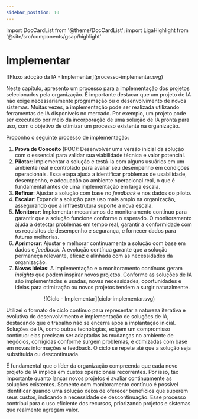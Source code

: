 ```yaml
---
sidebar_position: 10
---
```

import DocCardList from '@theme/DocCardList';
import LigaHighlight from '@site/src/components/gsap/highlight'

# Implementar
<LigaHighlight />
![Fluxo adoção da IA - Implementar](processo-implementar.svg)

Neste capítulo, apresento um processo para a <spam class="text-highlight">implementação dos projetos selecionados pela organização</spam>. É importante destacar que um projeto de IA não exige necessariamente programação ou o desenvolvimento de novos sistemas. Muitas vezes, a implementação pode ser realizada utilizando ferramentas de IA disponíveis no mercado. Por exemplo, um projeto pode ser executado por meio da incorporação de uma solução de IA pronta para uso, com o objetivo de otimizar um processo existente na organização.

Proponho o seguinte processo de implementação:
 1. **Prova de Conceito** (POC): Desenvolver uma versão inicial da solução com o essencial para validar sua viabilidade técnica e valor potencial.
 1. **Pilotar**: Implementar a solução e testá-la com alguns usuários em um ambiente real e controlado para avaliar seu desempenho em condições operacionais. Essa etapa ajuda a identificar problemas de usabilidade, desempenho, e adequação ao ambiente operacional real, o que é fundamental antes de uma implementação em larga escala.
 1. **Refinar**: Ajustar a solução com base no *feedback* e nos dados do piloto.
 1. **Escalar**: Expandir a solução para uso mais amplo na organização, assegurando que a infraestrutura suporte a nova escala.
 1. **Monitorar**: Implementar mecanismos de monitoramento contínuo para garantir que a solução funcione conforme o esperado. O monitoramento ajuda a detectar problemas em tempo real, garantir a conformidade com os requisitos de desempenho e segurança, e fornecer dados para futuras melhorias.
 1. **Aprimorar**: Ajustar e melhorar continuamente a solução com base em dados e *feedback*. A evolução contínua garante que a solução permaneça relevante, eficaz e alinhada com as necessidades da organização.
 1. **Novas Ideias**: A implementação e o monitoramento contínuos geram *insights* que podem inspirar novos projetos. Conforme as soluções de IA são implementadas e usadas, novas necessidades, oportunidades e ideias para otimização ou novos projetos tendem a surgir naturalmente.

<center>
![Ciclo - Implementar](ciclo-implementar.svg)
</center>

Utilizei o formato de ciclo contínuo para representar a natureza <spam class="text-highlight">iterativa e evolutiva</spam> do desenvolvimento e implementação de soluções de IA, destacando que o trabalho não se encerra após a implantação inicial. Soluções de IA, como outras tecnologias, exigem um compromisso contínuo: elas precisam ser adaptadas às mudanças no ambiente de negócios, corrigidas conforme surgem problemas, e otimizadas com base em novas informações e feedback. O ciclo se repete até que a solução seja substituída ou descontinuada.

É fundamental que o líder da organização compreenda que <spam class="text-highlight">cada novo projeto de IA implica em custos operacionais recorrentes</spam>. Por isso, tão importante quanto lançar novos projetos é avaliar continuamente as soluções existentes. Somente com monitoramento contínuo é possível <spam class="text-highlight-end">identificar quando uma solução deixa de oferecer benefícios que superem seus custos</spam>, indicando a necessidade de descontinuação. Esse processo contribui para o uso eficiente dos recursos, priorizando projetos e sistemas que realmente agregam valor.
<!-- <DocCardList /> 
Estou na dúvida se coloco os itens do capítulo aqui -->